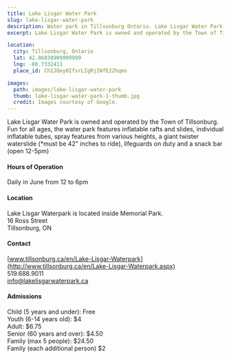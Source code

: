```yaml
---
title: Lake Lisgar Water Park
slug: lake-lisgar-water-park
description: Water park in Tillsonburg Ontario. Lake Lisgar Water Park is owned and operated by the Town of Tillsonburg.
excerpt: Lake Lisgar Water Park is owned and operated by the Town of Tillsonburg.

location:
  city: Tillsonburg, Ontario
  lat: 42.86838909999999
  lng: -80.7332411
  place_id: ChIJQey0IfsrLIgRjIWfE22hqms

images:
  path: images/lake-lisgar-water-park
  thumb: lake-lisgar-water-park-1-thumb.jpg
  credit: Images courtesy of Google.
---
```


Lake Lisgar Water Park is owned and operated by the Town of Tillsonburg.  Fun for all ages, the water park features inflatable rafts and slides, individual inflatable tubes, spray features from various heights, a giant twister waterslide (*must be 42" inches to ride), lifeguards on duty and a snack bar (open 12-5pm)

#### Hours of Operation
Daily in June from 12 to 6pm  

#### Location
Lake Lisgar Waterpark is located inside Memorial Park.  
16 Ross Street  
Tillsonburg, ON 

#### Contact
[www.tillsonburg.ca/en/Lake-Lisgar-Waterpark](http://www.tillsonburg.ca/en/Lake-Lisgar-Waterpark.aspx)  
519.688.9011  
info@lakelisgarwaterpark.ca

#### Admissions
Child (5 years and under): Free  
Youth (6-14 years old): $4  
Adult: $6.75  
Senior (60 years and over): $4.50  
Family (max 5 people): $24.50  
Family (each additional person) $2  

